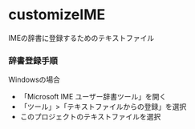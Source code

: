 # customizeIME

IMEの辞書に登録するためのテキストファイル

### 辞書登録手順

Windowsの場合

- 「Microsoft IME ユーザー辞書ツール」を開く
- 「ツール」>「テキストファイルからの登録」を選択
- このプロジェクトのテキストファイルを選択
